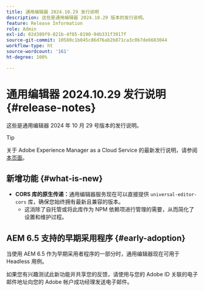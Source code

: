 ```yaml
---
title: 通用编辑器 2024.10.29 发行说明
description: 这些是通用编辑器 2024.10.29 版本的发行说明。
feature: Release Information
role: Admin
exl-id: 02d389f9-821b-4f05-8190-94b331f3917f
source-git-commit: 10580c1b045c86d76ab2b871ca3c0b7de6683044
workflow-type: ht
source-wordcount: '161'
ht-degree: 100%

---
```


# 通用编辑器 2024.10.29 发行说明 {#release-notes}

这些是通用编辑器 2024 年 10 月 29 号版本的发行说明。

>[!TIP]
>
>关于 Adobe Experience Manager as a Cloud Service 的最新发行说明，请参阅[本页面](/help/release-notes/release-notes-cloud/release-notes-current.md)。

## 新增功能 {#what-is-new}

* **CORS 库的原生传递：**&#x200B;通用编辑器服务现在可以直接提供 `universal-editor-cors` 库，确保您始终拥有最新且兼容的版本。
   * 这消除了自托管或将此库作为 NPM 依赖项进行管理的需要，从而简化了设置和维护过程。

## AEM 6.5 支持的早期采用程序 {#early-adoption}

当使用 AEM 6.5 作为早期采用者程序的一部分时，通用编辑器现在可用于 Headless 用例。

如果您有兴趣测试此新功能并共享您的反馈，请使用与您的 Adobe ID 关联的电子邮件地址向您的 Adobe 帐户成功经理发送电子邮件。
